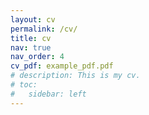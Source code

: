 ```yaml
---
layout: cv
permalink: /cv/
title: cv
nav: true
nav_order: 4
cv_pdf: example_pdf.pdf
# description: This is my cv.
# toc:
#   sidebar: left
---
```

